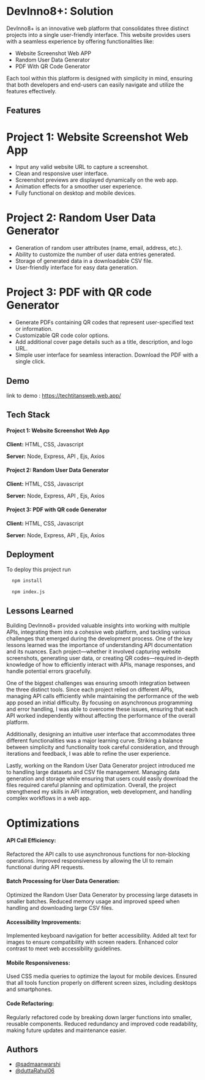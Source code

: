 
# DevInno8+: Solution

DevInno8+ is an innovative web platform that consolidates three distinct projects into a single user-friendly interface. This website provides users with a seamless experience by offering functionalities like:

- Website Screenshot Web APP
- Random User Data Generator
- PDF With QR Code Generator

Each tool within this platform is designed with simplicity in mind, ensuring that both developers and end-users can easily navigate and utilize the features effectively.

## Features
# Project 1: Website Screenshot Web App
 
- Input any valid website URL to capture a screenshot.
- Clean and responsive user interface.
- Screenshot previews are displayed dynamically on the web app.
- Animation effects for a smoother user experience.
- Fully functional on desktop and mobile devices.

# Project 2: Random User Data Generator 

- Generation of random user attributes (name, email, address, etc.).
- Ability to customize the number of user data entries generated.
- Storage of generated data in a downloadable CSV file.
- User-friendly interface for easy data generation.

# Project 3: PDF with QR code Generator  

- Generate PDFs containing QR codes that represent user-specified text or information.
- Customizable QR code color options.
- Add additional cover page details such as a title, description, and logo URL.
- Simple user interface for seamless interaction.
Download the PDF with a single click.
## Demo

link to demo :
https://techtitansweb.web.app/




## Tech Stack

#### Project 1: Website Screenshot Web App
**Client:** HTML, CSS, Javascript

**Server:** Node, Express, API , Ejs, Axios

#### Project 2: Random User Data Generator 

**Client:** HTML, CSS, Javascript

**Server:** Node, Express, API , Ejs, Axios

#### Project 3: PDF with QR code Generator
**Client:** HTML, CSS, Javascript

**Server:** Node, Express, API , Ejs, Axios
## Deployment

To deploy this project run

```bash
  npm install

  npm index.js
```


## Lessons Learned

Building DevInno8+ provided valuable insights into working with multiple APIs, integrating them into a cohesive web platform, and tackling various challenges that emerged during the development process. One of the key lessons learned was the importance of understanding API documentation and its nuances. Each project—whether it involved capturing website screenshots, generating user data, or creating QR codes—required in-depth knowledge of how to efficiently interact with APIs, manage responses, and handle potential errors gracefully.

One of the biggest challenges was ensuring smooth integration between the three distinct tools. Since each project relied on different APIs, managing API calls efficiently while maintaining the performance of the web app posed an initial difficulty. By focusing on asynchronous programming and error handling, I was able to overcome these issues, ensuring that each API worked independently without affecting the performance of the overall platform.

Additionally, designing an intuitive user interface that accommodates three different functionalities was a major learning curve. Striking a balance between simplicity and functionality took careful consideration, and through iterations and feedback, I was able to refine the user experience.

Lastly, working on the Random User Data Generator project introduced me to handling large datasets and CSV file management. Managing data generation and storage while ensuring that users could easily download the files required careful planning and optimization. Overall, the project strengthened my skills in API integration, web development, and handling complex workflows in a web app.


# Optimizations

#### API Call Efficiency: 
Refactored the API calls to use asynchronous functions for non-blocking operations.
Improved responsiveness by allowing the UI to remain functional during API requests.

#### Batch Processing for User Data Generation:

Optimized the Random User Data Generator by processing large datasets in smaller batches.
Reduced memory usage and improved speed when handling and downloading large CSV files.

#### Accessibility Improvements:

Implemented keyboard navigation for better accessibility.
Added alt text for images to ensure compatibility with screen readers.
Enhanced color contrast to meet web accessibility guidelines.

#### Mobile Responsiveness:

Used CSS media queries to optimize the layout for mobile devices.
Ensured that all tools function properly on different screen sizes, including desktops and smartphones.

#### Code Refactoring:

Regularly refactored code by breaking down larger functions into smaller, reusable components.
Reduced redundancy and improved code readability, making future updates and maintenance easier.





## Authors

- [@sadmaanwarshi](https://github.com/sadmaanwarshi)
- [@duttaRahul06](https://github.com/duttaRahul06)

